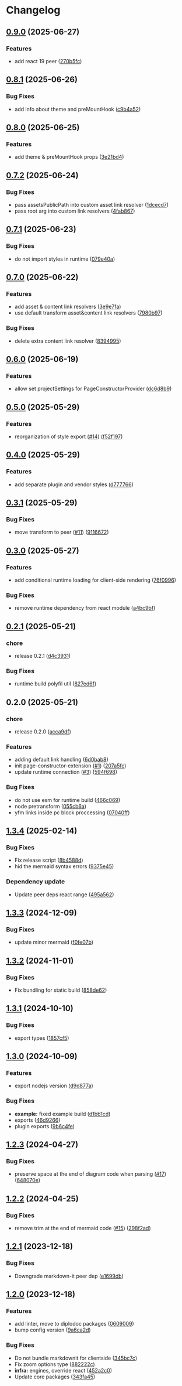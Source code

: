 # Changelog

## [0.9.0](https://github.com/diplodoc-platform/page-constructor-extension/compare/v0.8.1...v0.9.0) (2025-06-27)


### Features

* add react 19 peer ([270b5fc](https://github.com/diplodoc-platform/page-constructor-extension/commit/270b5fc15ebdb0458d0b8178415aa130f4d3dd74))

## [0.8.1](https://github.com/diplodoc-platform/page-constructor-extension/compare/v0.8.0...v0.8.1) (2025-06-26)


### Bug Fixes

* add info about theme and preMountHook ([c9b4a52](https://github.com/diplodoc-platform/page-constructor-extension/commit/c9b4a524c1244c3f54086ca9ae36f8c866a0ce4b))

## [0.8.0](https://github.com/diplodoc-platform/page-constructor-extension/compare/v0.7.2...v0.8.0) (2025-06-25)


### Features

* add theme & preMountHook props ([3e21bd4](https://github.com/diplodoc-platform/page-constructor-extension/commit/3e21bd4b2304ee642317d6e4045c7060b9aeeadb))

## [0.7.2](https://github.com/diplodoc-platform/page-constructor-extension/compare/v0.7.1...v0.7.2) (2025-06-24)


### Bug Fixes

* pass assetsPublicPath into custom asset link resolver ([1dcecd7](https://github.com/diplodoc-platform/page-constructor-extension/commit/1dcecd7ca8aac1a0d6739d947d514babc7db6cae))
* pass root arg into custom link resolvers ([4fab867](https://github.com/diplodoc-platform/page-constructor-extension/commit/4fab867805391dec6529b9d186a7c28ca6de2da4))

## [0.7.1](https://github.com/diplodoc-platform/page-constructor-extension/compare/v0.7.0...v0.7.1) (2025-06-23)


### Bug Fixes

* do not import styles in runtime ([079e40a](https://github.com/diplodoc-platform/page-constructor-extension/commit/079e40a42297b6808d20debb9d3fd00f48781acb))

## [0.7.0](https://github.com/diplodoc-platform/page-constructor-extension/compare/v0.6.0...v0.7.0) (2025-06-22)


### Features

* add asset & content link resolvers ([3e9e7fa](https://github.com/diplodoc-platform/page-constructor-extension/commit/3e9e7fa559ad28c52febe3bfaadf149dab571d33))
* use default transform asset&content link resolvers ([7980b97](https://github.com/diplodoc-platform/page-constructor-extension/commit/7980b97b833ade727bfcab836533ff0ce510569e))


### Bug Fixes

* delete extra content link resolver ([8394995](https://github.com/diplodoc-platform/page-constructor-extension/commit/8394995dd342b97c4a084728b513401a6ece05ae))

## [0.6.0](https://github.com/diplodoc-platform/page-constructor-extension/compare/v0.5.0...v0.6.0) (2025-06-19)


### Features

* allow set projectSettings for PageConstructorProvider ([dc6d8b9](https://github.com/diplodoc-platform/page-constructor-extension/commit/dc6d8b9ea0ebb82d0e5115ed45581433fcfb04b9))

## [0.5.0](https://github.com/diplodoc-platform/page-constructor-extension/compare/v0.4.0...v0.5.0) (2025-05-29)


### Features

* reorganization of style export ([#14](https://github.com/diplodoc-platform/page-constructor-extension/issues/14)) ([f52f197](https://github.com/diplodoc-platform/page-constructor-extension/commit/f52f19780721fb329371f947fa0c47bce87861b8))

## [0.4.0](https://github.com/diplodoc-platform/page-constructor-extension/compare/v0.3.1...v0.4.0) (2025-05-29)


### Features

* add separate plugin and vendor styles ([d777766](https://github.com/diplodoc-platform/page-constructor-extension/commit/d777766343f4f2eb5741de3769d4bbc956d45f90))

## [0.3.1](https://github.com/diplodoc-platform/page-constructor-extension/compare/v0.3.0...v0.3.1) (2025-05-29)


### Bug Fixes

* move transform to peer ([#11](https://github.com/diplodoc-platform/page-constructor-extension/issues/11)) ([9116672](https://github.com/diplodoc-platform/page-constructor-extension/commit/911667244997faeb705d8530641d04adf908a796))

## [0.3.0](https://github.com/diplodoc-platform/page-constructor-extension/compare/v0.2.1...v0.3.0) (2025-05-27)


### Features

* add conditional runtime loading for client-side rendering ([76f0996](https://github.com/diplodoc-platform/page-constructor-extension/commit/76f09964b2b246381f51bdb677857e7197a48310))


### Bug Fixes

* remove runtime dependency from react module ([a4bc9bf](https://github.com/diplodoc-platform/page-constructor-extension/commit/a4bc9bf0118da2216f530ae760e2533cd58c68a6))

## [0.2.1](https://github.com/diplodoc-platform/page-constructor-extension/compare/v0.2.0...v0.2.1) (2025-05-21)


### chore

* release 0.2.1 ([d4c3931](https://github.com/diplodoc-platform/page-constructor-extension/commit/d4c39315c8b1bcb641ee540cb8905f1ff1cc7953))


### Bug Fixes

* runtime build polyfil util ([827ed6f](https://github.com/diplodoc-platform/page-constructor-extension/commit/827ed6fe4434d933109b2664cb1d03b6a5ba3146))

## 0.2.0 (2025-05-21)


### chore

* release 0.2.0 ([acca9df](https://github.com/diplodoc-platform/page-constructor-extension/commit/acca9dfe7f6e8cec1b67eaab75aeda265b58f799))


### Features

* adding default link handling ([6d0bab8](https://github.com/diplodoc-platform/page-constructor-extension/commit/6d0bab88ba5e3b149569055d53e290fef050e30b))
* init page-constructor-extension ([#1](https://github.com/diplodoc-platform/page-constructor-extension/issues/1)) ([207a5fc](https://github.com/diplodoc-platform/page-constructor-extension/commit/207a5fce4c30c411f966476d63ec6731015aa912))
* update runtime connection ([#3](https://github.com/diplodoc-platform/page-constructor-extension/issues/3)) ([594f698](https://github.com/diplodoc-platform/page-constructor-extension/commit/594f698b6d8bfb8502d44f04c72494c111010e90))


### Bug Fixes

* do not use esm for runtime build ([466c069](https://github.com/diplodoc-platform/page-constructor-extension/commit/466c0691d32ef1bb111a1e50c50a013eaa7387d6))
* node pretransform ([055cb6a](https://github.com/diplodoc-platform/page-constructor-extension/commit/055cb6a2e9daddfc57982dea156fd965c0b35828))
* yfm links inside pc block proccessing ([07040ff](https://github.com/diplodoc-platform/page-constructor-extension/commit/07040ff172f982f8ba4b29bcab369196ecd140f4))

## [1.3.4](https://github.com/diplodoc-platform/mermaid-extension/compare/v1.3.3...v1.3.4) (2025-02-14)


### Bug Fixes

* Fix release script ([8b4588d](https://github.com/diplodoc-platform/mermaid-extension/commit/8b4588d54b898716e29a274e17b83ec23f4d314c))
* hid the mermaid syntax errors ([9375e45](https://github.com/diplodoc-platform/mermaid-extension/commit/9375e454145367dc1577be7473880acfbdb13a0d))


### Dependency update

* Update peer deps react range ([495a562](https://github.com/diplodoc-platform/mermaid-extension/commit/495a5627479c94772c9a66a13acb6fc4df7a93b2))

## [1.3.3](https://github.com/diplodoc-platform/mermaid-extension/compare/v1.3.2...v1.3.3) (2024-12-09)


### Bug Fixes

* update minor mermaid ([f0fe07b](https://github.com/diplodoc-platform/mermaid-extension/commit/f0fe07b2c7c9524cd96c103b37c28eba1173f0ff))

## [1.3.2](https://github.com/diplodoc-platform/mermaid-extension/compare/v1.3.1...v1.3.2) (2024-11-01)


### Bug Fixes

* Fix bundling for static build ([858de62](https://github.com/diplodoc-platform/mermaid-extension/commit/858de6236dfd76942f8c440a447bd410324818ca))

## [1.3.1](https://github.com/diplodoc-platform/mermaid-extension/compare/v1.3.0...v1.3.1) (2024-10-10)


### Bug Fixes

* export types ([1857cf5](https://github.com/diplodoc-platform/mermaid-extension/commit/1857cf50907506de4896498febfddf18ad22f061))

## [1.3.0](https://github.com/diplodoc-platform/mermaid-extension/compare/v1.2.3...v1.3.0) (2024-10-09)


### Features

* export nodejs version ([d9d877a](https://github.com/diplodoc-platform/mermaid-extension/commit/d9d877a93fbddb668b21e242e967ee874103593f))


### Bug Fixes

* **example:** fixed example build ([d1bb1cd](https://github.com/diplodoc-platform/mermaid-extension/commit/d1bb1cd56379879cb8c70ef4a9be62497e4a8a24))
* exports ([46d9266](https://github.com/diplodoc-platform/mermaid-extension/commit/46d9266d13cde85fbdee5d8a7992dfadc9770735))
* plugin exports ([9b6c4fe](https://github.com/diplodoc-platform/mermaid-extension/commit/9b6c4febca7710145cafb7fa318684ca4cc408b5))

## [1.2.3](https://github.com/diplodoc-platform/mermaid-extension/compare/v1.2.2...v1.2.3) (2024-04-27)


### Bug Fixes

* preserve space at the end of diagram code when parsing ([#17](https://github.com/diplodoc-platform/mermaid-extension/issues/17)) ([648070e](https://github.com/diplodoc-platform/mermaid-extension/commit/648070e4ac757f6096f595bd564752e705d68c22))

## [1.2.2](https://github.com/diplodoc-platform/mermaid-extension/compare/v1.2.1...v1.2.2) (2024-04-25)


### Bug Fixes

* remove trim at the end of mermaid code ([#15](https://github.com/diplodoc-platform/mermaid-extension/issues/15)) ([298f2ad](https://github.com/diplodoc-platform/mermaid-extension/commit/298f2adda6446d442ac217e005231d07571ae19c))

## [1.2.1](https://github.com/diplodoc-platform/mermaid-extension/compare/v1.2.0...v1.2.1) (2023-12-18)


### Bug Fixes

* Downgrade markdown-it peer dep ([e1699db](https://github.com/diplodoc-platform/mermaid-extension/commit/e1699dbea747d72a0b944fc87c828e21605b7a54))

## [1.2.0](https://github.com/diplodoc-platform/mermaid-extension/compare/v1.1.1...v1.2.0) (2023-12-18)


### Features

* add linter, move to diplodoc packages ([0609009](https://github.com/diplodoc-platform/mermaid-extension/commit/06090095ad8f828e182c33af855a2aac5d380372))
* bump config version ([9a6ca2d](https://github.com/diplodoc-platform/mermaid-extension/commit/9a6ca2da3693180feefcf05f873a86d8df3a5e2f))


### Bug Fixes

* Do not bundle markdownit for clientside ([345bc7c](https://github.com/diplodoc-platform/mermaid-extension/commit/345bc7c848a3160f7d69564d47c655db70076429))
* Fix zoom options type ([882222c](https://github.com/diplodoc-platform/mermaid-extension/commit/882222c4401208ba64bb9418d9e4cb52128c9289))
* **infra:** engines, override react ([452a2c0](https://github.com/diplodoc-platform/mermaid-extension/commit/452a2c01f9529ae4836603362219fabb53368393))
* Update core packages ([343fa45](https://github.com/diplodoc-platform/mermaid-extension/commit/343fa4593f2321c36f5f0c5acbfc2c4f45bbe9ae))
